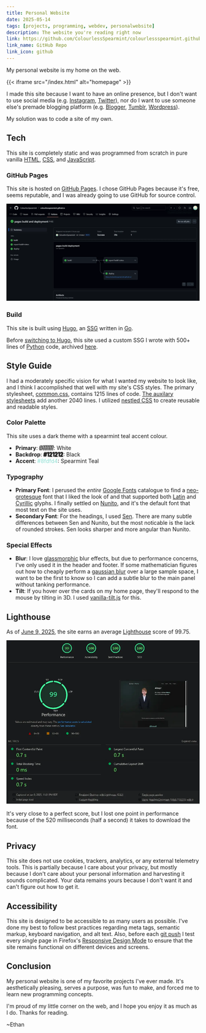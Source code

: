 ```yaml
---
title: Personal Website
date: 2025-05-14
tags: [projects, programming, webdev, personalwebsite]
description: The website you're reading right now
link: https://github.com/ColourlessSpearmint/colourlessspearmint.github.io
link_name: GitHub Repo
link_icon: github
---
```


My personal website is my home on the web.

{{< iframe src="/index.html" alt="homepage" >}}

I made this site because I want to have an online presence, but I don't want to use social media (e.g. [Instagram](https://www.instagram.com/), [Twitter](https://twitter.com/)), nor do I want to use someone else's premade blogging platform (e.g. [Blogger](https://www.blogger.com), [Tumblr](https://www.tumblr.com/), [Wordpress](https://wordpress.com/)).

My solution was to code a site of my own.

## Tech

This site is completely static and was programmed from scratch in pure vanilla [HTML](https://en.wikipedia.org/wiki/HTML), [CSS](https://en.wikipedia.org/wiki/CSS), and [JavaScript](https://en.wikipedia.org/wiki/JavaScript).

### GitHub Pages

This site is hosted on [GitHub Pages](https://pages.github.com/). I chose GitHub Pages because it's free, seems reputable, and I was already going to use GitHub for source control.

![My Github Pages deployment workflow](/media/ghpages.webp)

### Build

This site is built using [Hugo](https://gohugo.io/), an [SSG](https://en.wikipedia.org/wiki/Static_site_generator) written in [Go](https://en.wikipedia.org/wiki/Go_(programming_language)).

Before [switching to Hugo](/blog/hugoswitch), this site used a custom SSG I wrote with 500+ lines of [Python](https://en.wikipedia.org/wiki/Python_(programming_language)) code, archived [here](https://github.com/ColourlessSpearmint/colourlessspearmint.github.io/blob/b194fe064cbbc43dc714fbde7b27d47dfcad262f/build.py).

## Style Guide

I had a moderately specific vision for what I wanted my website to look like, and I think I accomplished that well with my site's CSS styles. The primary stylesheet, [common.css](https://github.com/ColourlessSpearmint/colourlessspearmint.github.io/blob/main/common.css), contains 1215 lines of code. [The auxilary stylesheets](https://github.com/ColourlessSpearmint/colourlessspearmint.github.io/blob/main/static/) add another 2040 lines. I utilized [nestled CSS](https://developer.mozilla.org/en-US/docs/Web/CSS/CSS_nesting/Using_CSS_nesting) to create reusable and readable styles.

### Color Palette

This site uses a dark theme with a spearmint teal accent colour.

- **Primary**: <span style="color: #ffffff; text-shadow: -1px -1px 0 #000000, 1px -1px 0 #000000, -1px 1px 0 #000000, 1px 1px 0 #000000;">#ffffff</span>: White
- **Backdrop**: <span style="color: #121212; text-shadow: -1px -1px 0 #3c3c3c, 1px -1px 0 #3c3c3c, -1px 1px 0 #3c3c3c, 1px 1px 0 #3c3c3c;">#121212</span>: Black
- **Accent**: <span style="color: #8fdfd4;">#8fdfd4</span>: Spearmint Teal

### Typography

- **Primary Font**: I perused the *entire* [Google Fonts](https://fonts.google.com/) catalogue to find a [neo-grotesque](https://fonts.google.com/knowledge/glossary/grotesque_neo_grotesque) font that I liked the look of and that supported both [Latin](https://en.wikipedia.org/wiki/Latin_script) and [Cyrillic](https://en.wikipedia.org/wiki/Cyrillic_script) glyphs. I finally settled on [Nunito](https://fonts.google.com/specimen/Nunito), and it's the default font that most text on the site uses.
- **Secondary Font**: For the headings, I used [Sen](https://fonts.google.com/specimen/Sen). There are many subtle differences between Sen and Nunito, but the most noticable is the lack of rounded strokes. Sen looks sharper and more angular than Nunito.

### Special Effects

- **Blur**: I love [glassmorphic](https://css.glass/) blur effects, but due to performance concerns, I've only used it in the header and footer. If some mathematician figures out how to cheaply perform a [gaussian blur](https://en.wikipedia.org/wiki/Gaussian_blur) over a large sample space, I want to be the first to know so I can add a subtle blur to the main panel without tanking performance.
- **Tilt**: If you hover over the cards on my home page, they'll respond to the mouse by tilting in 3D. I used [vanilla-tilt.js](https://micku7zu.github.io/vanilla-tilt.js/) for this.

## Lighthouse

As of [June 9, 2025](https://pagespeed.web.dev/analysis/https-colourlessspearmint-github-io/uxk33xj1o8?form_factor=desktop), the site earns an average [Lighthouse](https://developer.chrome.com/docs/lighthouse) score of 99.75.

![A Lighthouse analytic page showing 99 performance, 100 accessibility, 100 best practices, 100 SEO](/media/lighthouse.webp)

It's very close to a perfect score, but I lost one point in performance because of the 520 milliseconds (half a second) it takes to download the font.

## Privacy

This site does not use cookies, trackers, analytics, or any external telemetry tools. This is partially because I care about your privacy, but mostly because I don't care about your personal information and harvesting it sounds complicated. Your data remains yours because I don't want it and can't figure out how to get it.

## Accessibility

This site is designed to be accessible to as many users as possible. I've done my best to follow best practices regarding meta tags, semantic markup, keyboard navigation, and alt text. Also, before each [git push](https://git-scm.com/docs/git-push) I test every single page in Firefox's [Responsive Design Mode](https://firefox-source-docs.mozilla.org/devtools-user/responsive_design_mode/) to ensure that the site remains functional on different devices and screens.

## Conclusion

My personal website is one of my favorite projects I've ever made. It's aesthetically pleasing, serves a purpose, was fun to make, and forced me to learn new programming concepts.

I'm proud of my little corner on the web, and I hope you enjoy it as much as I do. Thanks for reading.

~Ethan
